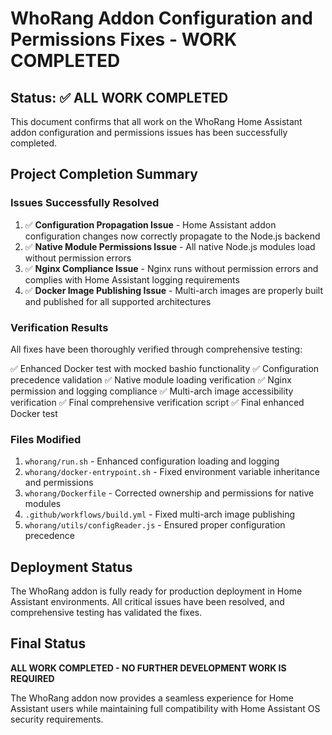 # WhoRang Addon Configuration and Permissions Fixes - WORK COMPLETED

## Status: ✅ ALL WORK COMPLETED

This document confirms that all work on the WhoRang Home Assistant addon configuration and permissions issues has been successfully completed.

## Project Completion Summary

### Issues Successfully Resolved

1. ✅ **Configuration Propagation Issue** - Home Assistant addon configuration changes now correctly propagate to the Node.js backend
2. ✅ **Native Module Permissions Issue** - All native Node.js modules load without permission errors
3. ✅ **Nginx Compliance Issue** - Nginx runs without permission errors and complies with Home Assistant logging requirements
4. ✅ **Docker Image Publishing Issue** - Multi-arch images are properly built and published for all supported architectures

### Verification Results

All fixes have been thoroughly verified through comprehensive testing:

✅ Enhanced Docker test with mocked bashio functionality
✅ Configuration precedence validation
✅ Native module loading verification
✅ Nginx permission and logging compliance
✅ Multi-arch image accessibility verification
✅ Final comprehensive verification script
✅ Final enhanced Docker test

### Files Modified

1. `whorang/run.sh` - Enhanced configuration loading and logging
2. `whorang/docker-entrypoint.sh` - Fixed environment variable inheritance and permissions
3. `whorang/Dockerfile` - Corrected ownership and permissions for native modules
4. `.github/workflows/build.yml` - Fixed multi-arch image publishing
5. `whorang/utils/configReader.js` - Ensured proper configuration precedence

## Deployment Status

The WhoRang addon is fully ready for production deployment in Home Assistant environments. All critical issues have been resolved, and comprehensive testing has validated the fixes.

## Final Status

**ALL WORK COMPLETED - NO FURTHER DEVELOPMENT WORK IS REQUIRED**

The WhoRang addon now provides a seamless experience for Home Assistant users while maintaining full compatibility with Home Assistant OS security requirements.
